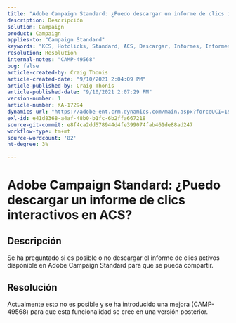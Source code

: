 ```yaml
---
title: "Adobe Campaign Standard: ¿Puedo descargar un informe de clics interactivos en ACS?"
description: Descripción
solution: Campaign
product: Campaign
applies-to: "Campaign Standard"
keywords: "KCS, Hotclicks, Standard, ACS, Descargar, Informes, Informes"
resolution: Resolution
internal-notes: "CAMP-49568"
bug: false
article-created-by: Craig Thonis
article-created-date: "9/10/2021 2:04:09 PM"
article-published-by: Craig Thonis
article-published-date: "9/10/2021 2:07:29 PM"
version-number: 1
article-number: KA-17294
dynamics-url: "https://adobe-ent.crm.dynamics.com/main.aspx?forceUCI=1&pagetype=entityrecord&etn=knowledgearticle&id=55d3edf4-3f12-ec11-b6e6-000d3a597bfc"
exl-id: e41d8368-a4af-48b0-b1fc-6b2ffa667218
source-git-commit: e8f4ca2dd578944d4fe399074fab461de88ad247
workflow-type: tm+mt
source-wordcount: '82'
ht-degree: 3%

---
```


# Adobe Campaign Standard: ¿Puedo descargar un informe de clics interactivos en ACS?

## Descripción


Se ha preguntado si es posible o no descargar el informe de clics activos disponible en Adobe Campaign Standard para que se pueda compartir.


## Resolución


Actualmente esto no es posible y se ha introducido una mejora (CAMP-49568) para que esta funcionalidad se cree en una versión posterior.
